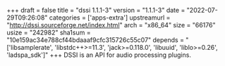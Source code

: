 +++
draft = false
title = "dssi 1.1.1-3"
version = "1.1.1-3"
date = "2022-07-29T09:26:08"
categories = ['apps-extra']
upstreamurl = "http://dssi.sourceforge.net/index.html"
arch = "x86_64"
size = "66176"
usize = "242982"
sha1sum = "10e159ac34e788cf44bdaaaf9cfc315726c55c07"
depends = "['libsamplerate', 'libstdc++>=11.3', 'jack>=0.118.0', 'libuuid', 'liblo>=0.26', 'ladspa_sdk']"
+++
DSSI is an API for audio processing plugins.